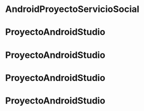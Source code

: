 # AndroidProyectoServicioSocial
# ProyectoAndroidStudio
# ProyectoAndroidStudio
# ProyectoAndroidStudio
# ProyectoAndroidStudio
